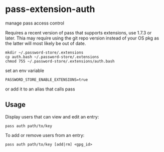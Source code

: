 # pass-extension-auth

manage pass access control

Requires a recent version of pass that supports extensions, use 1.7.3 or later. Thia may require using the git repo version instead of your OS pkg as the latter will most likely be out of date.

    mkdir ~/.password-store/.extensions
    cp auth.bash ~/.password-store/.extensions
    chmod 755 ~/.password-store/.extensions/auth.bash

set an env variable

    PASSWORD_STORE_ENABLE_EXTENSIONS=true

or add it to an alias that calls pass

## Usage

Display users that can view and edit an entry:

    pass auth path/to/key

To add or remove users from an entry:

    pass auth path/to/key [add|rm] <gpg_id>
